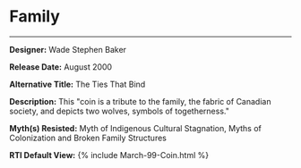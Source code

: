 # Family

*     *     *     *  


**Designer:** Wade Stephen Baker

**Release Date:** August 2000

**Alternative Title:** The Ties That Bind

**Description:** This "coin is a tribute to the family, the fabric of Canadian society, and depicts two wolves, symbols of togetherness."

**Myth(s) Resisted:** Myth of Indigenous Cultural Stagnation, Myths of Colonization and Broken Family Structures

**RTI Default View:**
{% include March-99-Coin.html %}

